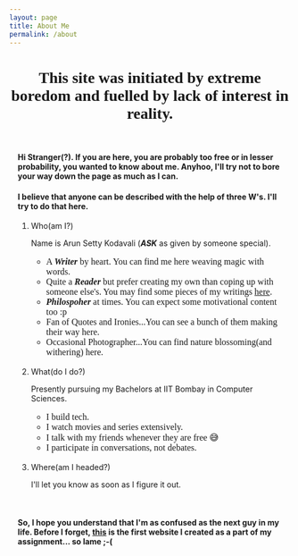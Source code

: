 ```yaml
---
layout: page
title: About Me
permalink: /about
---
```



<script src="https://cdnjs.cloudflare.com/ajax/libs/animejs/2.0.2/anime.min.js"></script>
<link href="//fonts.googleapis.com/css?family=Mansalva" rel="stylesheet" type="text/css" />
<link href="https://fonts.googleapis.com/css2?family=Fredericka+the+Great&display=swap" rel="stylesheet">

<h1 style="font-family: 'Fredericka the Great', cursive; text-align: center;" class="ml2">This site was initiated by extreme boredom and fuelled by lack of interest in reality.</h1>
<div style="padding: 3%">
<h4>Hi Stranger(?). If you are here, you are probably too free or in lesser probability, you wanted to know about me. Anyhoo, I'll try not to bore your way down the page as much as I can.</h4>
<h4>I believe that anyone can be described with the help of three W's. I'll try to do that here.</h4>
<ol>
<li>Who(am I?)</li>
<p>Name is Arun Setty Kodavali (<b><i>ASK</i></b> as given by someone special). </p>
<ul style="font-family: Mansalva; font-size: medium;">
	<li>A <b><i>Writer</i></b> by heart. You can find me here weaving magic with words.</li>
	<li>Quite a <b><i>Reader</i></b> but prefer creating my own than coping up with someone else's. You may find some pieces of my writings <a href="/scribbles" target="_blank">here</a>.</li>
	<li><b><i>Philospoher</i></b> at times. You can expect some motivational content too :p</li>
	<li>Fan of Quotes and Ironies...You can see a bunch of them making their way here.</li>
	<li>Occasional Photographer...You can find nature blossoming(and withering) here.</li>
</ul>
<br />
<li>What(do I do?)</li>
<p>Presently pursuing my Bachelors at IIT Bombay in Computer Sciences.</p>
<ul style="font-family: Mansalva; font-size: medium;">
	<li>I build tech.</li>
	<li>I watch movies and series extensively.</li>
	<li>I talk with my friends whenever they are free 😅</li>
	<li>I participate in conversations, not debates.</li>
</ul>
<br />
<li>Where(am I headed?)</li>
<p>I'll let you know as soon as I figure it out.</p>
<br />
</ol>

<h4>So, I hope you understand that I'm as confused as the next guy in my life. Before I forget, <a href="https://www.cse.iitb.ac.in/~arunsetty/" target="_blank">this</a> is the first website I created as a part of my assignment... so lame ;-(</h4>
</div>



<script>
// Wrap every letter in a span
var textWrapper = document.querySelector('.ml2');
textWrapper.innerHTML = textWrapper.textContent.replace(/\S/g, "<span class='letter'>$&</span>");

anime.timeline({loop: true})
  .add({
    targets: '.ml2 .letter',
    scale: [4,1],
    opacity: [0,1],
    translateZ: 0,
    easing: "easeOutExpo",
    duration: 950,
    delay: (el, i) => 70*i
  }).add({
    targets: '.ml2',
    opacity: 0,
    duration: 1000,
    easing: "easeOutExpo",
    delay: 1000
  });
</script>